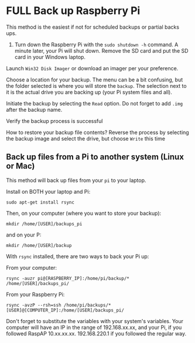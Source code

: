 # FULL Back up Raspberry Pi

This method is the easiest if not for scheduled backups or partial backs ups.

1) Turn down the Raspberry Pi with the `sudo shutdown -h` command. A minute later, your Pi will shut down.
Remove the SD card and put the SD card in your Windows laptop.

Launch `Win32 Disk Imager` or download an imager per your preference.

Choose a location for your backup. The menu can be a bit confusing, but the folder selected is where you will store the `backup`. The selection next to it is the actual drive you are backing up (your Pi system files and all).

Initiate the backup by selecting the `Read` option. Do not forget to add `.img` after the backup name.

Verify the backup process is successful

How to restore your backup file contents? Reverse the process by selecting the backup image and select the drive, but choose `Write` this time

## Back up files from a Pi to another system (Linux or Mac)

This method will back up files from your `pi` to your laptop.

Install on BOTH your laptop and Pi:

`sudo apt-get install rsync`

Then, on your computer (where you want to store your backup):

`mkdir /home/[USER]/backups_pi`

and on your P:

`mkdir /home/[USER]/backup`

With `rsync` installed, there are two ways to back your Pi up:

From your computer:

`rsync -auzr pi@[RASPBERRY_IP]:/home/pi/backup/* /home/[USER]/backups_pi/`

From your Raspberry Pi:

`rsync -avzP --rsh=ssh /home/pi/backups/* [USER]@[COMPUTER_IP]:/home/[USER]/backups_pi/`

Don't forget to substitute the variables with your system's variables. Your computer will have an IP in the range of 192.168.xx.xx, and your Pi, if you followed RaspAP 10.xx.xx.xx. 192.168.220.1 if you followed the regular way.
